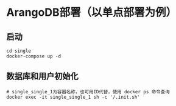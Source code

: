 # ArangoDB部署（以单点部署为例）

## 启动
```
cd single
docker-compose up -d
```
## 数据库和用户初始化
```
# single_single_1为容器名称，也可用ID代替，使用 docker ps 命令查询
docker exec -it single_single_1 sh -c '/.init.sh'
```
